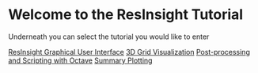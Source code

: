 # Welcome to the ResInsight Tutorial

Underneath you can select the tutorial you would like to enter

[ResInsight Graphical User Interface](graphical-user-interface/graphical-user-interface.md)
[3D Grid Visualization](grid-visualization/grid-visualization.md)
[Post-processing and Scripting with Octave](post-processing-with-octave/post-processing-with-octave.md)
[Summary Plotting](summary-plot/summary-plot.md)